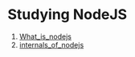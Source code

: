 # Studying NodeJS

1. [What_is_nodejs](https://github.com/Dahoonkk/Studying_React/tree/main/nodejs/what_is_nodejs)
2. [internals_of_nodejs](https://github.com/Dahoonkk/Studying_React/tree/main/nodejs/internals_of_nodejs)
